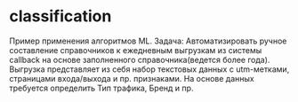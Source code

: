 # classification

Пример применения алгоритмов ML.
Задача: Автоматизировать ручное составление справочников к ежедневным выгрузкам из системы callback на основе заполненного справочника(ведется более года). Выгрузка представляет из себя набор текстовых данных с utm-метками, страницами входа/выхода и пр. признаками. На основе данных требуется определить Тип трафика, Бренд и пр. 
